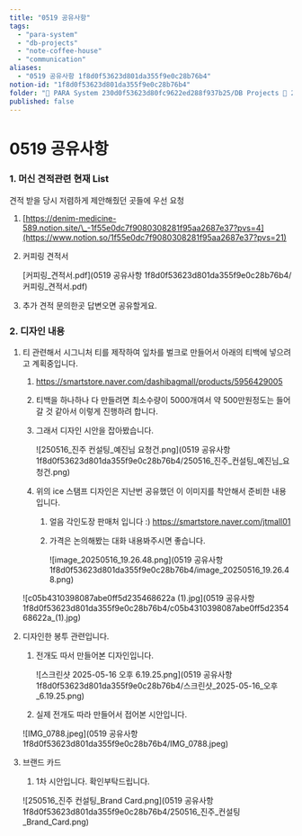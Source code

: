 ```yaml
---
title: "0519 공유사항"
tags:
  - "para-system"
  - "db-projects"
  - "note-coffee-house"
  - "communication"
aliases:
  - "0519 공유사항 1f8d0f53623d801da355f9e0c28b76b4"
notion-id: "1f8d0f53623d801da355f9e0c28b76b4"
folder: "🚀 PARA System 230d0f53623d80fc9622ed288f937b25/DB Projects 🚀 230d0f53623d8153bf62f23dd93ce93f/NOTE COFFEE HOUSE 프로젝트 1dbd0f53623d8037b87dd9f77ba11f65/Communication 1f8d0f53623d80ccb620dbe81b9339f6"
published: false
---
```


# 0519 공유사항

### 1. 머신 견적관련 현재 List

견적 받을 당시 저렴하게 제안해줬던 곳들에 우선 요청

1. [https://denim-medicine-589.notion.site/\_-1f55e0dc7f9080308281f95aa2687e37?pvs=4](https://www.notion.so/1f55e0dc7f9080308281f95aa2687e37?pvs=21)

2. 커피링 견적서

   [커피링\_견적서.pdf](0519 공유사항 1f8d0f53623d801da355f9e0c28b76b4/커피링\_견적서.pdf)

3. 추가 견적 문의한곳 답변오면 공유할게요.

### 2. 디자인 내용

1. 티 관련해서 시그니처 티를 제작하여 잎차를 벌크로 만들어서 아래의 티백에 넣으려고 계획중입니다.

   1. https://smartstore.naver.com/dashibagmall/products/5956429005

   2. 티백을 하나하나 다 만들려면 최소수량이 5000개여서 약 500만원정도는 들어갈 것 같아서 이렇게 진행하려 합니다.

   3. 그래서 디자인 시안을 잡아봤습니다.

      ![250516\_진주 컨설팅\_예진님 요청건.png](0519 공유사항 1f8d0f53623d801da355f9e0c28b76b4/250516\_진주\_컨설팅\_예진님\_요청건.png)

   4. 위의 ice 스탬프 디자인은 지난번 공유했던 이 이미지를 착안해서 준비한 내용입니다.
      1. 얼음 각인도장 판매처 입니다 :)
         <https://smartstore.naver.com/jtmall01>
      2. 가격은 논의해봤는 대화 내용봐주시면 좋습니다.

         ![image\_20250516\_19.26.48.png](0519 공유사항 1f8d0f53623d801da355f9e0c28b76b4/image\_20250516\_19.26.48.png)

   ![c05b4310398087abe0ff5d235468622a (1).jpg](0519 공유사항 1f8d0f53623d801da355f9e0c28b76b4/c05b4310398087abe0ff5d235468622a\_(1).jpg)

2. 디자인한 봉투 관련입니다.

   1. 전개도 따서 만들어본 디자인입니다.

      ![스크린샷 2025-05-16 오후 6.19.25.png](0519 공유사항 1f8d0f53623d801da355f9e0c28b76b4/스크린샷\_2025-05-16\_오후\_6.19.25.png)

   2. 실제 전개도 따라 만들어서 접어본 시안입니다.

   ![IMG\_0788.jpeg](0519 공유사항 1f8d0f53623d801da355f9e0c28b76b4/IMG\_0788.jpeg)

3. 브랜드 카드

   1. 1차 시안입니다. 확인부탁드립니다.

   ![250516\_진주 컨설팅\_Brand Card.png](0519 공유사항 1f8d0f53623d801da355f9e0c28b76b4/250516\_진주\_컨설팅\_Brand\_Card.png)
